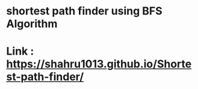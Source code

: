 ﻿# shortest path finder using BFS Algorithm
 # Link : https://shahru1013.github.io/Shortest-path-finder/
